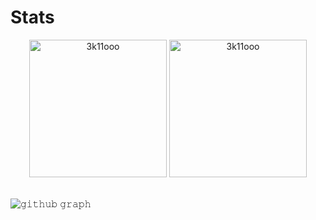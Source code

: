 # Stats

<div align="center">
    <img height="220em" src="https://github-readme-stats.vercel.app/api?username=3k11ooo&show_icons=true&theme=slateorange&title_color=faed90&text_color=8b9394&icon_color=8b9394&&hide_border=true&bg_color=202831&locale=en" alt="3k11ooo" />
    <img height="220em" src="https://github-readme-stats.vercel.app/api/top-langs?username=3k11ooo&show_icons=true&theme=slateorange&title_color=faed90&text_color=8b9394&icon_color=8b9394&layout=compact&hide_border=true&bg_color=202831&exclude_repo=BringTheBall,dome_final,GSS1_FS_FS" alt="3k11ooo" />
</div>

<br/>

![𝚐𝚒𝚝𝚑𝚞𝚋 𝚐𝚛𝚊𝚙𝚑](https://github-readme-activity-graph.vercel.app/graph?username=3k11ooo&theme=github-compact&hide_border=true&area=true)
